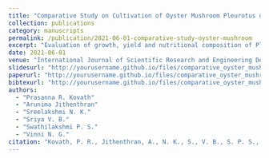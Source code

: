 ```yaml
---
title: "Comparative Study on Cultivation of Oyster Mushroom Pleurotus ostreatus on Different Substrates"
collection: publications
category: manuscripts
permalink: /publication/2021-06-01-comparative-study-oyster-mushroom
excerpt: "Evaluation of growth, yield and nutritional composition of Pleurotus ostreatus on straw, coir pith, newspaper, sawdust and banana leaves."
date: 2021-06-01
venue: "International Journal of Scientific Research and Engineering Development"
slidesurl: "http://yourusername.github.io/files/comparative_oyster_mushroom_slides.pdf"
paperurl: "http://yourusername.github.io/files/comparative_oyster_mushroom_paper.pdf"
bibtexurl: "http://yourusername.github.io/files/comparative_oyster_mushroom.bib"
authors:
  - "Prasanna R. Kovath"
  - "Arunima Jithenthran"
  - "Sreelakshmi N. K."
  - "Sriya V. B."
  - "Swathilakshmi P. S."
  - "Vinni N. G."
citation: "Kovath, P. R., Jithenthran, A., N. K., S., V. B., S. P. S., &amp; V. N. G. (2021). Comparative Study on Cultivation of Oyster Mushroom Pleurotus ostreatus on Different Substrates. <i>International Journal of Scientific Research and Engineering Development</i>, 4(3), 1639–1643."
---
```

